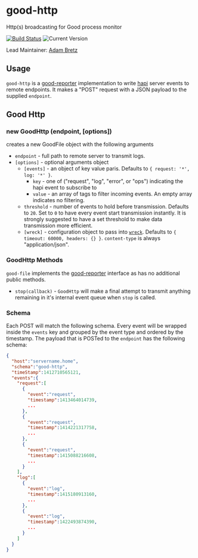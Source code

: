 # good-http

Http(s) broadcasting for Good process monitor

[![Build Status](https://travis-ci.org/hapijs/good-file.svg?branch=master)](https://travis-ci.org/hapijs/good-file) ![Current Version](https://img.shields.io/npm/v/good-http.svg)

Lead Maintainer: [Adam Bretz](https://github.com/arb)

## Usage

`good-http` is a [good-reporter](https://github.com/hapijs/good-reporter) implementation to write [hapi](http://hapijs.com/) server events to remote endpoints. It makes a "POST" request with a JSON payload to the supplied `endpoint`.

## Good Http
### new GoodHttp (endpoint, [options])

creates a new GoodFile object with the following arguments
- `endpoint` - full path to remote server to transmit logs.
- `[options]` - optional arguments object
	- `[events]` - an object of key value paris. Defaults to `{ request: '*', log: '*' }`.
		- `key` - one of ("request", "log", "error", or "ops") indicating the hapi event to subscribe to
		- `value` - an array of tags to filter incoming events. An empty array indicates no filtering.
	- `threshold` - number of events to hold before transmission. Defaults to `20`. Set to `0` to have every event start transmission instantly. It is strongly suggested to have a set threshold to make data transmission more efficient.
    - `[wreck]` - configuration object to pass into [`wreck`](https://github.com/hapijs/wreck#advanced). Defaults to `{ timeout: 60000, headers: {} }`. `content-type` is always "application/json".

### GoodHttp Methods
`good-file` implements the [good-reporter](https://github.com/hapijs/good-reporter) interface as has no additional public methods.

- `stop(callback)` - `GoodHttp` will make a final attempt to transmit anything remaining in it's internal event queue when `stop` is called.

### Schema
Each POST will match the following schema. Every event will be wrapped inside the `events` key and grouped by the event type and ordered by the timestamp. The payload that is POSTed to the `endpoint` has the following schema:

```json
{
  "host":"servername.home",
  "schema":"good-http",
  "timeStamp":1412710565121,
  "events":{
    "request":[
      {
        "event":"request",
        "timestamp":1413464014739,
        ...
      },
      {
        "event":"request",
        "timestamp":1414221317758,
        ...
      },
      {
        "event":"request",
        "timestamp":1415088216608,
        ...
      }
    ],
    "log":[
      {
        "event":"log",
        "timestamp":1415180913160,
        ...
      },
      {
        "event":"log",
        "timestamp":1422493874390,
        ...
      }
    ]
  }
}
```
